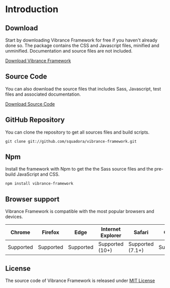 # Introduction
## Download

Start by downloading Vibrance Framework for free if you haven't already done so. The package contains the CSS and Javascript files, minified and unminified. Documentation and source files are not included.

<a href="https://github.com/squadora/vibrance-framework/archive/v1.0.0.zip" class="button button-primary"><i class="fa fa-download icon-left"></i> Download Vibrance Framework</a>

## Source Code

You can also download the source files that includes Sass, Javascript, test files and associated documentation.

<a href="https://github.com/squadora/vibrance-framework" class="button button-bordered"><i class="fa fa-download icon-left"></i> Download Source Code</a>

## GitHub Repository

You can clone the repository to get all sources files and build scripts.

```
git clone git://github.com/squadora/vibrance-framework.git
```

## Npm

Install the framework with Npm to get the the Sass source files and the pre-build JavaScript and CSS.

```
npm install vibrance-framework
```

## Browser support

Vibrance Framework is compatible with the most popular browsers and devices.

| Chrome | Firefox | Edge | Internet Explorer | Safari | Opera |
| ------------ | ------------- | ------------ | ------------ | ------------ | ------------ |
| <i class="fa fa-check icon-left"></i> Supported | <i class="fa fa-check icon-left"></i> Supported  | <i class="fa fa-check icon-left"></i> Supported | <i class="fa fa-check icon-left"></i> Supported (10+) | <i class="fa fa-check icon-left"></i> Supported (7.1+) | <i class="fa fa-check icon-left"></i> Supported |

## License

The source code of Vibrance Framework is released under [MIT License](https://opensource.org/licenses/mit-license.php)

